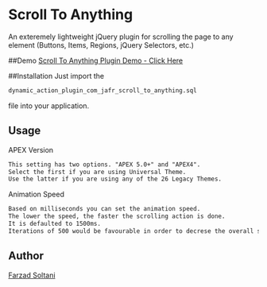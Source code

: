 # Scroll To Anything
An exteremely lightweight jQuery plugin for scrolling the page to any element (Buttons, Items, Regions, jQuery Selectors, etc.)

##Demo
[Scroll To Anything Plugin Demo - Click Here](https://apex.oracle.com/pls/apex/f?p=9468:3)

##Installation
Just import the
```html
dynamic_action_plugin_com_jafr_scroll_to_anything.sql
```
file into your application.

## Usage

APEX Version
```html
This setting has two options. "APEX 5.0+" and "APEX4". 
Select the first if you are using Universal Theme. 
Use the latter if you are using any of the 26 Legacy Themes.
```


Animation Speed
```html
Based on milliseconds you can set the animation speed. 
The lower the speed, the faster the scrolling action is done. 
It is defaulted to 1500ms.
Iterations of 500 would be favourable in order to decrese the overall speed of the animation.
```

## Author

[Farzad Soltani](https://github.com/farzadso)
